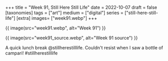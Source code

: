 +++
title = "Week 91, Still Here Still Life"
date = 2022-10-07
draft =  false
[taxonomies]
tags = ["art"]
medium = ["digital"]
series = ["still-here-still-life"]
[extra]
 images= ["week91.webp"]
+++

{{ image(src="week91.webp", alt="Week 91") }}

{{ image(src="week91_source.webp", alt="Week 91 source") }}

A quick lunch break @stillherestilllife. Couldn't resist when I saw a bottle of campari! \#stillherestilllife
